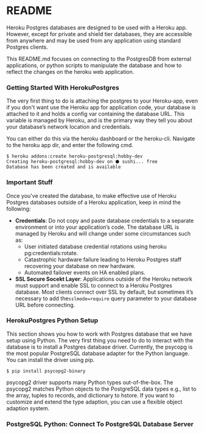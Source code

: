 # README

Heroku Postgres databases are designed to be used with a Heroku app. However,
except for private and shield tier databases, they are accessible from anywhere
and may be used from any application using standard Postgres clients. 

This README.md focuses on connecting to the PostgresDB from external applications,
or python scripts to manipulate the database and how to reflect the changes on the
heroku web application.

### Getting Started With HerokuPostgres

The very first thing to do is attaching the postgres to your Heroku-app, even if
you don't want use the Heroku app for application code, your database is attached to
it and holds a config var containing the database URL. This variable is managed by
Heroku, and is the primary way they tell you about your database’s network location 
and credentials.

You can either do this via the heroku dashboard or the heroku-cli. Navigate to the
heroku app dir, and enter the following cmd.

    $ heroku addons:create heroku-postgresql:hobby-dev
    Creating heroku-postgresql:hobby-dev on ⬢ sushi... free
    Database has been created and is available

### Important Stuff

Once you've created the database, to make effective use of Heroku Postgres databases
outside of a Heroku application, keep in mind the following:

+ **Credentials**: Do not copy and paste database credentials to a separate environment
  or into your application’s code. The database URL is managed by Heroku and will change under some circumstances such as:
    + User initiated database credential rotations using heroku pg:credentials:rotate.
    + Catastrophic hardware failure leading to Heroku Postgres staff recovering your
      database on new hardware.
    + Automated failover events on HA enabled plans.
+ **SSL Secure Socekt Layer**: Applications outside of the Heroku network must 
  support and enable SSL to connect to a Heroku Postgres database. Most clients
  connect over SSL by default, but sometimes it’s necessary to add the`sslmode=require` query parameter to your database URL before connecting.

### HerokuPostgres Python Setup

This section shows you how to work with Postgres database that we have setup using
Python. The very first thing you need to do to interact with the database is to install
a Postgres database driver. Currently, the psycopg is the most popular PostgreSQL
database adapter for the Python language. You can install the driver using pip.

    $ pip install psycopg2-binary

psycopg2 driver supports many Python types out-of-the-box. The psycopg2 matches Python
objects to the PostgreSQL data types e.g., list to the array, tuples to records, and
dictionary to hstore.  If you want to customize and extend the type adaption, you can
use a flexible object adaption system.

### PostgreSQL Python: Connect To PostgreSQL Database Server

